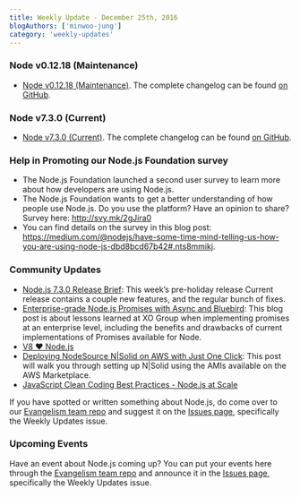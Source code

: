 ```yaml
---
title: Weekly Update - December 25th, 2016
blogAuthors: ['minwoo-jung']
category: 'weekly-updates'
---
```


### Node v0.12.18 (Maintenance)

* [Node v0.12.18 (Maintenance)](https://nodejs.org/en/blog/release/v0.12.18/). The complete changelog can be found [on GitHub](https://github.com/nodejs/node/blob/master/CHANGELOG.md).

### Node v7.3.0 (Current)

* [Node v7.3.0 (Current)](https://nodejs.org/en/blog/release/v7.3.0/). The complete changelog can be found [on GitHub](https://github.com/nodejs/node/blob/master/CHANGELOG.md).

### Help in Promoting our Node.js Foundation survey

* The Node.js Foundation launched a second user survey to learn more about how developers are using Node.js.
* The Node.js Foundation wants to get a better understanding of how people use Node.js. Do you use the platform? Have an opinion to share? Survey here: <http://svy.mk/2gJira0>
* You can find details on the survey in this blog post: <https://medium.com/@nodejs/have-some-time-mind-telling-us-how-you-are-using-node-js-dbd8bcd67b42#.nts8mmikj>.

### Community Updates

* [Node.js 7.3.0 Release Brief](https://nodesource.com/blog/node-js-7-3-0-release-brief): This week’s pre-holiday release Current release contains a couple new features, and the regular bunch of fixes.
* [Enterprise-grade Node.js Promises with Async and Bluebird](https://nodesource.com/blog/enterprise-grade-node-js-promises-with-async-and-bluebird): This blog post is about lessons learned at XO Group when implementing promises at an enterprise level, including the benefits and drawbacks of current implementations of Promises available for Node.
* [V8 ❤️ Node.js](http://v8project.blogspot.kr/2016/12/v8-nodejs.html)
* [Deploying NodeSource N|Solid on AWS with Just One Click](https://nodesource.com/blog/deploying-nodesource-n-solid-node-js-runtime-on-aws-with-just-one-click): This post will walk you through setting up N|Solid using the AMIs available on the AWS Marketplace.
* [JavaScript Clean Coding Best Practices - Node.js at Scale](https://blog.risingstack.com/javascript-clean-coding-best-practices-node-js-at-scale/)

If you have spotted or written something about Node.js, do come over to our [Evangelism team repo](https://github.com/nodejs/evangelism) and suggest it on the [Issues page](https://github.com/nodejs/evangelism/issues), specifically the Weekly Updates issue.

### Upcoming Events

Have an event about Node.js coming up? You can put your events here through the [Evangelism team repo](https://github.com/nodejs/evangelism) and announce it in the [Issues page](https://github.com/nodejs/evangelism/issues), specifically the Weekly Updates issue.
